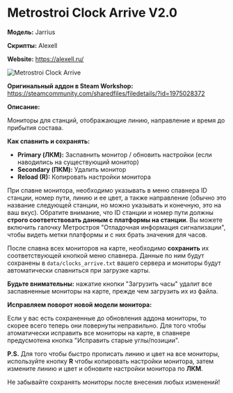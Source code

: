 # Metrostroi Clock Arrive V2.0

**Модель:** Jarrius

**Скрипты:** Alexell

**Website:** https://alexell.ru/

![Metrostroi Clock Arrive](http://mss.community/images/addons/metrostroi_clock_arrive.jpg)

**Оригинальный аддон в Steam Workshop:** https://steamcommunity.com/sharedfiles/filedetails/?id=1975028372

**Описание:**

Мониторы для станций, отображающие линию, направление и время до прибытия состава.

**Как спавнить и сохранять:**

* **Primary (ЛКМ):** Заспавнить монитор / обновить настройки (если наводились на существующий монитор)
* **Secondary (ПКМ):** Удалить монитор
* **Reload (R):** Копировать настройки монитора

При спавне монитора, необходимо указывать в меню спавнера ID станции, номер пути, линию и ее цвет, а также направление (обычно это название следующей станции, но можно указывать и конечную, это на ваш вкус). Обратите внимание, что ID станции и номер пути должны **строго соответствовать данным с платформы на станции**. Вы можете включить галочку Метростроя "Отладочная информация сигнализации", чтобы видеть метки платформы и с них брать значения для часов.

После спавна всех мониторов на карте, необходимо **сохранить** их соответствующей кнопкой меню спавнера. Данные по ним будут сохранены в `data/clocks_arrive.txt` вашего сервера и мониторы будут автоматически спавниться при загрузке карты.

**Будьте внимательны:** нажатие кнопки "Загрузить часы" удалит все заспавненные мониторы на карте, прежде чем загрузить их из файла.

**Исправляем поворот новой модели монитора:**

Если у вас есть сохраненные до обновления аддона мониторы, то скорее всего теперь они повернуты неправильно. Для того чтобы атоматически исправить все мониторы на карте, в спавнере предусмотена кнопка "Исправить старые углы/позиции".

**P.S.** Для того чтобы быстро прописать линию и цвет на все мониторы, используйте кнопку **R** чтобы копировать настройки монитора, затем измените линию и цвет и обновите настройки монитора по **ЛКМ**.

Не забывайте сохранять мониторы после внесения любых изменений!
